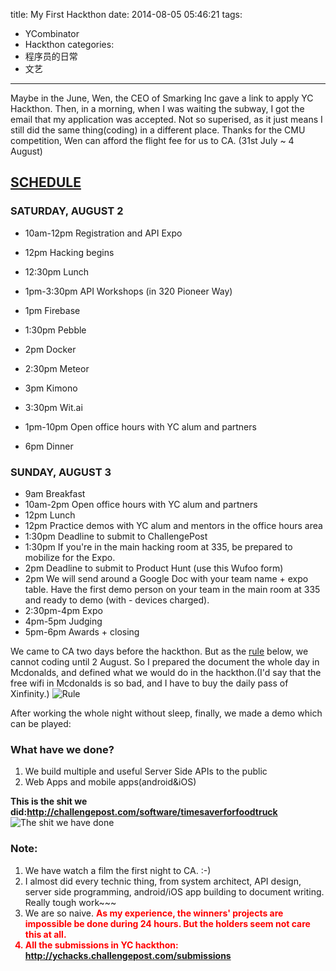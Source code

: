 title: My First Hackthon
date: 2014-08-05 05:46:21
tags:
 - YCombinator
 - Hackthon
categories:
  - 程序员的日常
  - 文艺
---
Maybe in the June, Wen, the CEO of Smarking Inc gave a link to apply YC Hackthon. Then, in a morning, when I was waiting the subway, I got the email that my application was accepted. Not so superised, as it just means I still did the same thing(coding) in a different place.
Thanks for the CMU competition, Wen can afford the flight fee for us to CA. (31st July ~ 4 August)
<!-- more -->
## [SCHEDULE](http://ychacks.challengepost.com/)

### SATURDAY, AUGUST 2
- 10am-12pm Registration and API Expo
- 12pm Hacking begins
- 12:30pm Lunch
- 1pm-3:30pm API Workshops (in 320 Pioneer Way)
- 1pm Firebase
- 1:30pm Pebble
- 2pm Docker
- 2:30pm Meteor
- 3pm Kimono
- 3:30pm Wit.ai

- 1pm-10pm Open office hours with YC alum and partners
- 6pm Dinner

### SUNDAY, AUGUST 3
- 9am Breakfast
- 10am-2pm Open office hours with YC alum and partners
- 12pm Lunch
- 12pm Practice demos with YC alum and mentors in the office hours area
- 1:30pm Deadline to submit to ChallengePost
- 1:30pm If you're in the main hacking room at 335, be prepared to mobilize for the Expo.
- 2pm Deadline to submit to Product Hunt (use this Wufoo form)
- 2pm We will send around a Google Doc with your team name + expo table. Have the first demo person on your team in the main room at 335 and ready to demo (with - devices charged).
- 2:30pm-4pm Expo
- 4pm-5pm Judging
- 5pm-6pm Awards + closing


We came to CA two days before the hackthon. But as the [rule](http://ychacks.challengepost.com/rules) below, we cannot coding until 2 August. So I prepared the document the whole day in Mcdonalds, and defined what we would do in the hackthon.(I'd say that the free wifi in Mcdonalds is so bad, and I have to buy the daily pass of Xinfinity.)
![Rule](https://dn-myblog.qbox.me/img/ychackthon/rule.png "Rule")

After working the whole night without sleep, finally, we made a demo which can be played:
### What have we done?
1. We build multiple and useful Server Side APIs to the public
2. Web Apps and mobile apps(android&iOS)

**This is the shit we did:http://challengepost.com/software/timesaverforfoodtruck**
![The shit we have done](https://dn-myblog.qbox.me/img/ychackthon/screenshot.png "The shit we have done")
### Note:
1. We have watch a film the first night to CA. :-)
2. I almost did every technic thing, from system architect, API design, server side programming, android/iOS app building to document writing. Really tough work~~~
3. We are so naive. <b style="color:red">As my experience, the winners' projects are impossible be done during 24 hours. But the holders seem not care this at all<b>.
4. All the submissions in YC hackthon: http://ychacks.challengepost.com/submissions
